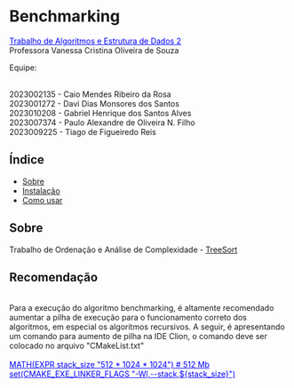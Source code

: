 # Benchmarking


<span style="color: #0000FF; text-decoration: underline;">Trabalho de Algoritmos e Estrutura de Dados 2</span>
<br>Professora Vanessa Cristina Oliveira de Souza

Equipe:

<div> 
    <br>2023002135 - Caio Mendes Ribeiro da Rosa 
    <br>2023001272 - Davi Dias Monsores dos Santos 
    <br>2023010208 - Gabriel Henrique dos Santos Alves 
    <br>2023007374 - Paulo Alexandre de Oliveira N. Filho 
    <br>2023009225 - Tiago de Figueiredo Reis 
</div>


## Índice

- [Sobre](#sobre)
- [Instalação](#instalação)
- [Como usar](#como-usar)

## Sobre

<div> 
    Trabalho de Ordenação e Análise de Complexidade - <u>TreeSort</u>
</div>

## Recomendação
<div> 
    <br> Para a execução do algoritmo benchmarking, é altamente recomendado aumentar a pilha de execução para o funcionamento correto dos algoritmos, em especial os algoritmos recursivos. A seguir, é apresentando um comando para aumento de pilha na IDE Clion, o comando deve ser colocado no arquivo "CMakeList.txt"
</div>

<div> 
    <span style="color: #0000FF; text-decoration: underline;">
        <br>MATH(EXPR stack_size "512 * 1024 * 1024") # 512 Mb
        <br>set(CMAKE_EXE_LINKER_FLAGS "-Wl,--stack,${stack_size}")
    </span>
</div>